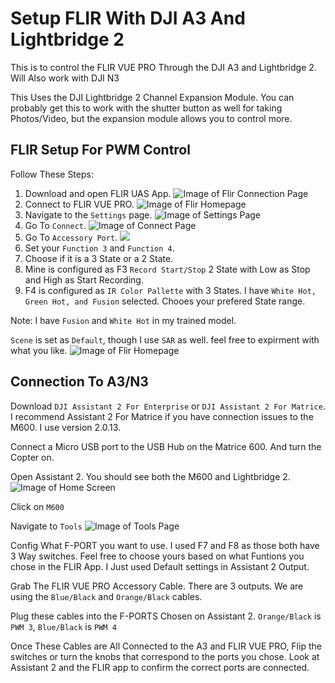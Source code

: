 # Setup FLIR With DJI A3 And Lightbridge 2

This is to control the FLIR VUE PRO Through the DJI A3 and Lightbridge 2. Will Also work with DJI N3

This Uses the DJI Lightbridge 2 Channel Expansion Module. You can probably get this to work with the shutter button as well for taking Photos/Video, but the expansion module allows you to control more.

## FLIR Setup For PWM Control

Follow These Steps:

1. Download and open FLIR UAS App.
![Image of Flir Connection Page](Images/FLIR-CONNECT.PNG)
1. Connect to FLIR VUE PRO.
![Image of Flir Homepage](Images/HOMEPAGE.PNG)
1. Navigate to the `Settings` page.
![Image of Settings Page](Images/SETTINGS.PNG)
2. Go To `Connect`.
![Image of Connect Page](Images/CONNECT.PNG)
3. Go To `Accessory Port`.
![](Images/ACCESSORY-PORT.PNG)
4. Set your `Function 3` and `Function 4`.
5. Choose if it is a 3 State or a 2 State.
6. Mine is configured as F3 `Record Start/Stop` 2 State with Low as Stop and High as Start Recording.
7.  F4 is configured as `IR Color Pallette` with 3 States. I have `White Hot, Green Hot, and Fusion` selected. Chooes your prefered State range.

Note: I have `Fusion` and `White Hot` in my trained model.

`Scene` is set as `Default`, though I use `SAR` as well. feel free to expirment with what you like.
![Image of Flir Homepage](Images/HOMEPAGE.PNG)

## Connection To A3/N3

Download `DJI Assistant 2 For Enterprise` or `DJI Assistant 2 For Matrice`. I recommend Assistant 2 For Matrice if you have connection issues to the M600. I use version 2.0.13.

Connect a Micro USB port to the USB Hub on the Matrice 600. And turn the Copter on.

Open Assistant 2. You should see both the M600 and Lightbridge 2.
![Image of Home Screen](Images/HomeScreen2.PNG)

Click on `M600`

Navigate to `Tools`
![Image of Tools Page](Images/ToolsPage.PNG)

Config What F-PORT you want to use. I used F7 and F8 as those both have 3 Way switches. Feel free to choose yours based on what Funtions you chose in the FLIR App. I Just used Default settings in Assistant 2 Output.

Grab The FLIR VUE PRO Accessory Cable. There are 3 outputs. We are using the `Blue/Black` and `Orange/Black` cables.

Plug these cables into the F-PORTS Chosen on Assistant 2. `Orange/Black` is `PWM 3`, `Blue/Black` is `PWM 4`

Once These Cables are All Connected to the A3 and FLIR VUE PRO, Flip the switches or turn the knobs that correspond to the ports you chose. Look at Assistant 2 and the FLIR app to confirm the correct ports are connected.
